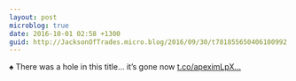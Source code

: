```yaml
---
layout: post
microblog: true
date: 2016-10-01 02:58 +1300
guid: http://JacksonOfTrades.micro.blog/2016/09/30/t781855650406100992.html
---
```

♠ There was a hole in this title… it’s gone now [t.co/apeximLpX...](https://t.co/apeximLpX8)
